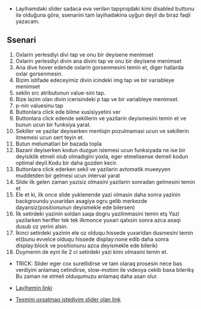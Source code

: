 - Layihəmdəki slider sadəcə evə verilən tapşırıqdaki kimi disabled buttonu ilə olduğuna görə,  ssenarini tam layihədəkinə uyğun deyil də biraz fəqli yazacam.

## Ssenari
1. Oxlarin yerlesdiyi divi tap ve onu bir deyisene menimset 
2. Oxlarin yerlesdiyi divin ana divini tap ve onu bir deyisene menimset
3. Ana dive hover edende oxlarin gorsenmesini temin et, diger hallarda oxlar gorsenmesin.
4. Bizim istifade edeceyimiz divin icindeki img tap ve bir variableye menimset
5. seklin src atributunun value-sini tap.
6. Bize lazim olan divin icerisindeki p tap ve bir variableye menimset.
7. p-nin valuesinu tap
9. Buttonlara click ede bilme xusisiyyetini ver
10. Buttonlara click edende sekillerin ve yazilarin deyismesini temin et ve bunun ucun bir funksiya yarat.
11. Sekiller ve yazilar deyiserken mentiqin pozulmamasi ucun ve sekillerin itmemesi ucun sert teyin et.
12. Butun melumatlari bir bazada topla
13. Bazani deyiserken kodun duzgun islemesi ucun funksiyada ne ise bir deyisiklik etmeli olub olmadigini yoxla, eger etmelisense demeli kodun optimal deyil.Kodu bir daha gozden kecir.
14. Buttonlara click ederken sekil ve yazilarin avtomatik mueeyyen muddetden bir gelmesi ucun interval yarat
15. Slide ilk gelen zaman yazisiz olmasini yazilarin sonradan gelmesini temin et
16. Ele et ki, ilk once slide yuklenende yazi olmasin daha sonra yazinin backgroundu yuxaridan asagiya ogru gelib merkezde dayansiz(positionunun deyismekle ede bilersen)
17. İlk setirdeki yazinin soldan saqa dogru yazilmmasini temin etş Yazi yazilarken herifler tek tek ilkmonce yuxari qalxsin sonra azca asaqi dusub oz yerini alsin.
18. İkinci setirdeki yazinin ele oz olduqu hissede yuxaridan dusmesini temin et(bunu evvelce olduqu hissede display:none edib daha sonra display:block ve positionunu azca deyismekle ede bilerik)
19. Duymenin de eyni ile 2 ci setirdeki yazi kimi olmasini temin et.

- TRICK: Slider eger cox suretlidirse ve tam olaraq prosesin nece bas verdiyini anlamaq cetindirse, slow-motion ile videoya cekib baxa bilerikş Bu zaman ne etmeli olduqumuzu anlamaq daha asan olur.

- [Layihemin linki](https://themesarea.com/joyelle/)
- [Texmini oxsatmaq istediyim slider olan link](https://smartslider3.com/static/)







